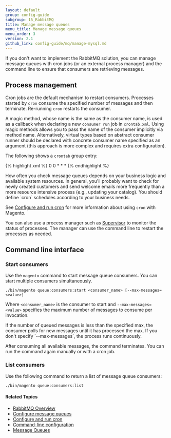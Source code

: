 ```yaml
---
layout: default
group: config-guide
subgroup: 15_RabbitMQ
title: Manage message queues
menu_title: Manage message queues
menu_order: 3
version: 2.1
github_link: config-guide/mq/manage-mysql.md
---
```


If you don't want to implement the RabbitMQ solution, you can manage message queues with cron jobs (or an external process manager) and the command line to ensure that consumers are retrieving messages.

## Process management
Cron jobs are the default mechanism to restart consumers. Processes started by `cron` consume the specified number of messages and then terminate. Re-running `cron` restarts the consumer.

A magic method, whose name is the same as the consumer name, is used as a callback when declaring a new `consumer run` job in `crontab.xml`. Using magic methods allows you to pass the name of the consumer implicitly via method name. Alternatively, virtual types based on abstract consumer runner should be declared with concrete consumer name specified as an argument (this approach is more complex and requires extra configuration).

The following shows a `crontab` group entry:

{% highlight xml %}
<group id="default">
    <job name="consumerCustomerCreatedListener" instance="Magento\MessageQueue\Model\ConsumerRunner" method="customerCreatedListener">
        <schedule>0 0 * * *</schedule>
    </job>
</group>
{% endhighlight %}

<div class="bs-callout bs-callout-tip" id="info" markdown="1">
How often you check message queues depends on your business logic and available system resources. In general, you'll probably want to check for newly created customers and send welcome emails more frequently than a more resource intensive process (e.g., updating your catalog). You should define `cron` schedules according to your business needs.

See [Configure and run cron]({{page.baseurl}}config-guide/cli/config-cli-subcommands-cron.html) for more information about using `cron` with Magento.
</div>

You can also use a process manager such as [Supervisor](http://supervisord.org/index.html) to monitor the status of processes. The manager can use the command line to restart the processes as needed.

## Command line interface

### Start consumers
Use the `magento` command to start message queue consumers. You can start multiple consumers simultaneously.

    ./bin/magento queue:consumers:start <consumer_name> [--max-messages=<value>]

Where `<consumer_name>` is the consumer to start and `--max-messages=<value>` specifies the maximum number of messages to consume per invocation.

<div class="bs-callout bs-callout-info" id="info" markdown="1">
If the number of queued messages is less than the specified max, the consumer polls for new messages until it has processed the max. If you don't specify `--max-messages`, the process runs continuously.
</div>

After consuming all available messages, the command terminates. You can run the command again manually or with a cron job.

### List consumers
Use the following command to return a list of message queue consumers:

    ./bin/magento queue:consumers:list

#### Related Topics
*   [RabbitMQ Overview]({{page.baseurl}}config-guide/mq/rabbitmq-overview.html)
*   [Configure message queues]({{page.baseurl}}config-guide/mq/config-mq.html)
*   [Configure and run cron]({{page.baseurl}}config-guide/cli/config-cli-subcommands-cron.html)
*   [Command-line configuration]({{page.baseurl}}config-guide/cli/config-cli-subcommands.html)
*   [Message Queues]({{page.baseurl}}extension-dev-guide/message-queues.html)
